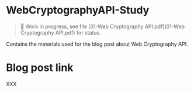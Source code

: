 # WebCryptographyAPI-Study

> :construction: Work in progress, see file [01-Web Cryptography API.pdf](01-Web Cryptography API.pdf) for status.

Contains the materials used for the blog post about Web Cryptography API.

# Blog post link

XXX